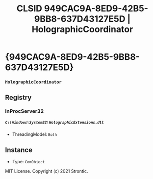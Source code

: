 ﻿---
title: "CLSID 949CAC9A-8ED9-42B5-9BB8-637D43127E5D | HolographicCoordinator"
excerpt: What is COM-Object CLSID 949CAC9A-8ED9-42B5-9BB8-637D43127E5D?
---

# {949CAC9A-8ED9-42B5-9BB8-637D43127E5D}

### `HolographicCoordinator`

## Registry


### InProcServer32

##### `C:\Windows\System32\HolographicExtensions.dll`
* ThreadingModel: `Both`

## Instance

* Type: `ComObject`

MIT License. Copyright (c) 2021 Strontic.


